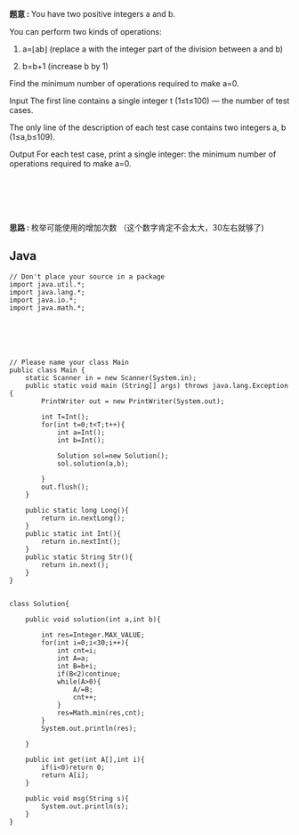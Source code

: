 
<b>题意 : </b>
You have two positive integers a and b.

You can perform two kinds of operations:

1. a=⌊ab⌋ (replace a with the integer part of the division between a and b)

2. b=b+1 (increase b by 1)

Find the minimum number of operations required to make a=0.

Input
The first line contains a single integer t (1≤t≤100) — the number of test cases.

The only line of the description of each test case contains two integers a, b (1≤a,b≤109).

Output
For each test case, print a single integer: the minimum number of operations required to make a=0.

<br/><br/><br/><br/>

<b>思路 : </b>
枚举可能使用的增加次数 （这个数字肯定不会太大，30左右就够了)



## Java
```
// Don't place your source in a package
import java.util.*;
import java.lang.*;
import java.io.*;
import java.math.*;






// Please name your class Main
public class Main {
    static Scanner in = new Scanner(System.in);
    public static void main (String[] args) throws java.lang.Exception {
        PrintWriter out = new PrintWriter(System.out);

        int T=Int();
        for(int t=0;t<T;t++){
            int a=Int();
            int b=Int();

            Solution sol=new Solution();
            sol.solution(a,b);

        }
        out.flush();
    }

    public static long Long(){
        return in.nextLong();
    }
    public static int Int(){
        return in.nextInt();
    }
    public static String Str(){
        return in.next();
    }
}


class Solution{

    public void solution(int a,int b){

        int res=Integer.MAX_VALUE;
        for(int i=0;i<30;i++){
            int cnt=i;
            int A=a;
            int B=b+i;
            if(B<2)continue;
            while(A>0){
                A/=B;
                cnt++;
            }
            res=Math.min(res,cnt);
        }
        System.out.println(res);

    }

    public int get(int A[],int i){
        if(i<0)return 0;
        return A[i];
    }

    public void msg(String s){
        System.out.println(s);
    }
}
```
